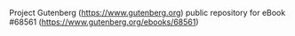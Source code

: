 Project Gutenberg (https://www.gutenberg.org) public repository for eBook #68561 (https://www.gutenberg.org/ebooks/68561)
